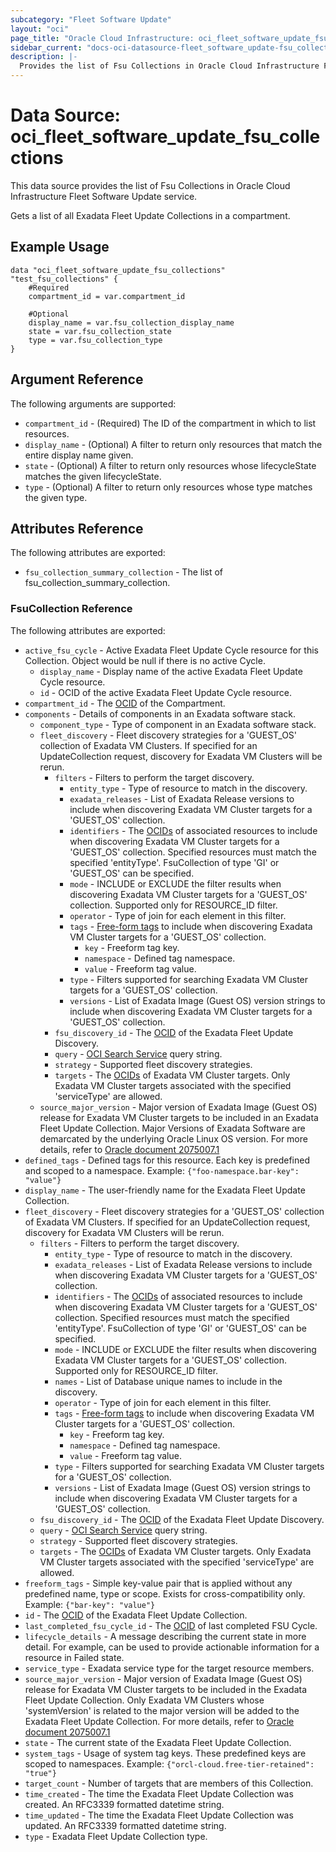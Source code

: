 ```yaml
---
subcategory: "Fleet Software Update"
layout: "oci"
page_title: "Oracle Cloud Infrastructure: oci_fleet_software_update_fsu_collections"
sidebar_current: "docs-oci-datasource-fleet_software_update-fsu_collections"
description: |-
  Provides the list of Fsu Collections in Oracle Cloud Infrastructure Fleet Software Update service
---
```


# Data Source: oci_fleet_software_update_fsu_collections
This data source provides the list of Fsu Collections in Oracle Cloud Infrastructure Fleet Software Update service.

Gets a list of all Exadata Fleet Update Collections in a compartment.


## Example Usage

```hcl
data "oci_fleet_software_update_fsu_collections" "test_fsu_collections" {
	#Required
	compartment_id = var.compartment_id

	#Optional
	display_name = var.fsu_collection_display_name
	state = var.fsu_collection_state
	type = var.fsu_collection_type
}
```

## Argument Reference

The following arguments are supported:

* `compartment_id` - (Required) The ID of the compartment in which to list resources. 
* `display_name` - (Optional) A filter to return only resources that match the entire display name given. 
* `state` - (Optional) A filter to return only resources whose lifecycleState matches the given lifecycleState. 
* `type` - (Optional) A filter to return only resources whose type matches the given type. 


## Attributes Reference

The following attributes are exported:

* `fsu_collection_summary_collection` - The list of fsu_collection_summary_collection.

### FsuCollection Reference

The following attributes are exported:

* `active_fsu_cycle` - Active Exadata Fleet Update Cycle resource for this Collection. Object would be null if there is no active Cycle. 
	* `display_name` - Display name of the active Exadata Fleet Update Cycle resource. 
	* `id` - OCID of the active Exadata Fleet Update Cycle resource. 
* `compartment_id` - The [OCID](https://docs.cloud.oracle.com/iaas/Content/General/Concepts/identifiers.htm) of the Compartment. 
* `components` - Details of components in an Exadata software stack. 
	* `component_type` - Type of component in an Exadata software stack. 
	* `fleet_discovery` - Fleet discovery strategies for a 'GUEST_OS' collection of Exadata VM Clusters. If specified for an UpdateCollection request, discovery for Exadata VM Clusters will be rerun. 
		* `filters` - Filters to perform the target discovery. 
			* `entity_type` - Type of resource to match in the discovery. 
			* `exadata_releases` - List of Exadata Release versions to include when discovering Exadata VM Cluster targets for a 'GUEST_OS' collection. 
			* `identifiers` - The [OCIDs](https://docs.cloud.oracle.com/iaas/Content/General/Concepts/identifiers.htm) of associated resources to include when discovering Exadata VM Cluster targets for a 'GUEST_OS' collection.  Specified resources must match the specified 'entityType'. FsuCollection of type 'GI' or 'GUEST_OS' can be specified. 
			* `mode` - INCLUDE or EXCLUDE the filter results when discovering Exadata VM Cluster targets for a 'GUEST_OS' collection. Supported only for RESOURCE_ID filter. 
			* `operator` - Type of join for each element in this filter. 
			* `tags` - [Free-form tags](https://docs.cloud.oracle.com/iaas/Content/Tagging/Concepts/understandingfreeformtags.htm) to include when discovering Exadata VM Cluster targets for a 'GUEST_OS' collection. 
				* `key` - Freeform tag key. 
				* `namespace` - Defined tag namespace. 
				* `value` - Freeform tag value. 
			* `type` - Filters supported for searching Exadata VM Cluster targets for a 'GUEST_OS' collection. 
			* `versions` - List of Exadata Image (Guest OS) version strings to include when discovering Exadata VM Cluster targets for a 'GUEST_OS' collection. 
		* `fsu_discovery_id` - The [OCID](https://docs.cloud.oracle.com/iaas/Content/General/Concepts/identifiers.htm) of the Exadata Fleet Update Discovery. 
		* `query` - [OCI Search Service](https://docs.cloud.oracle.com/iaas/Content/Search/Concepts/queryoverview.htm) query string. 
		* `strategy` - Supported fleet discovery strategies. 
		* `targets` - The [OCIDs](https://docs.cloud.oracle.com/iaas/Content/General/Concepts/identifiers.htm) of Exadata VM Cluster targets. Only Exadata VM Cluster targets associated with the specified 'serviceType' are allowed. 
	* `source_major_version` - Major version of Exadata Image (Guest OS) release for Exadata VM Cluster targets to be included in an Exadata Fleet Update Collection. Major Versions of Exadata Software are demarcated by the underlying Oracle Linux OS version. For more details, refer to [Oracle document 2075007.1](https://support.oracle.com/knowledge/Oracle%20Database%20Products/2075007_1.html) 
* `defined_tags` - Defined tags for this resource. Each key is predefined and scoped to a namespace. Example: `{"foo-namespace.bar-key": "value"}` 
* `display_name` - The user-friendly name for the Exadata Fleet Update Collection. 
* `fleet_discovery` - Fleet discovery strategies for a 'GUEST_OS' collection of Exadata VM Clusters. If specified for an UpdateCollection request, discovery for Exadata VM Clusters will be rerun. 
	* `filters` - Filters to perform the target discovery. 
		* `entity_type` - Type of resource to match in the discovery. 
		* `exadata_releases` - List of Exadata Release versions to include when discovering Exadata VM Cluster targets for a 'GUEST_OS' collection. 
		* `identifiers` - The [OCIDs](https://docs.cloud.oracle.com/iaas/Content/General/Concepts/identifiers.htm) of associated resources to include when discovering Exadata VM Cluster targets for a 'GUEST_OS' collection.  Specified resources must match the specified 'entityType'. FsuCollection of type 'GI' or 'GUEST_OS' can be specified. 
		* `mode` - INCLUDE or EXCLUDE the filter results when discovering Exadata VM Cluster targets for a 'GUEST_OS' collection. Supported only for RESOURCE_ID filter. 
		* `names` - List of Database unique names to include in the discovery. 
		* `operator` - Type of join for each element in this filter. 
		* `tags` - [Free-form tags](https://docs.cloud.oracle.com/iaas/Content/Tagging/Concepts/understandingfreeformtags.htm) to include when discovering Exadata VM Cluster targets for a 'GUEST_OS' collection. 
			* `key` - Freeform tag key. 
			* `namespace` - Defined tag namespace. 
			* `value` - Freeform tag value. 
		* `type` - Filters supported for searching Exadata VM Cluster targets for a 'GUEST_OS' collection. 
		* `versions` - List of Exadata Image (Guest OS) version strings to include when discovering Exadata VM Cluster targets for a 'GUEST_OS' collection. 
	* `fsu_discovery_id` - The [OCID](https://docs.cloud.oracle.com/iaas/Content/General/Concepts/identifiers.htm) of the Exadata Fleet Update Discovery. 
	* `query` - [OCI Search Service](https://docs.cloud.oracle.com/iaas/Content/Search/Concepts/queryoverview.htm) query string. 
	* `strategy` - Supported fleet discovery strategies. 
	* `targets` - The [OCIDs](https://docs.cloud.oracle.com/iaas/Content/General/Concepts/identifiers.htm) of Exadata VM Cluster targets. Only Exadata VM Cluster targets associated with the specified 'serviceType' are allowed. 
* `freeform_tags` - Simple key-value pair that is applied without any predefined name, type or scope. Exists for cross-compatibility only. Example: `{"bar-key": "value"}` 
* `id` - The [OCID](https://docs.cloud.oracle.com/iaas/Content/General/Concepts/identifiers.htm) of the Exadata Fleet Update Collection. 
* `last_completed_fsu_cycle_id` - The [OCID](https://docs.cloud.oracle.com/iaas/Content/General/Concepts/identifiers.htm) of last completed FSU Cycle. 
* `lifecycle_details` - A message describing the current state in more detail. For example, can be used to provide actionable information for a resource in Failed state. 
* `service_type` - Exadata service type for the target resource members. 
* `source_major_version` - Major version of Exadata Image (Guest OS) release for Exadata VM Cluster targets to be included in the Exadata Fleet Update Collection. Only Exadata VM Clusters whose 'systemVersion' is related to the major version will be added to the Exadata Fleet Update Collection. For more details, refer to [Oracle document 2075007.1](https://support.oracle.com/knowledge/Oracle%20Database%20Products/2075007_1.html) 
* `state` - The current state of the Exadata Fleet Update Collection.
* `system_tags` - Usage of system tag keys. These predefined keys are scoped to namespaces. Example: `{"orcl-cloud.free-tier-retained": "true"}` 
* `target_count` - Number of targets that are members of this Collection. 
* `time_created` - The time the Exadata Fleet Update Collection was created. An RFC3339 formatted datetime string. 
* `time_updated` - The time the Exadata Fleet Update Collection was updated. An RFC3339 formatted datetime string. 
* `type` - Exadata Fleet Update Collection type. 

